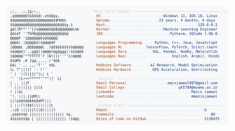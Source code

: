 <picture>
  <source srcset="https://raw.githubusercontent.com/mmazinjameel/mmazinjameel/main/dark_mode.svg?v=1741191385" media="(prefers-color-scheme: dark)">
  <img src="https://raw.githubusercontent.com/mmazinjameel/mmazinjameel/main/light_mode.svg?v=1741191385">
</picture>
